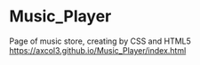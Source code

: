 # Music_Player
Page of music store, creating by CSS and HTML5
https://axcol3.github.io/Music_Player/index.html
